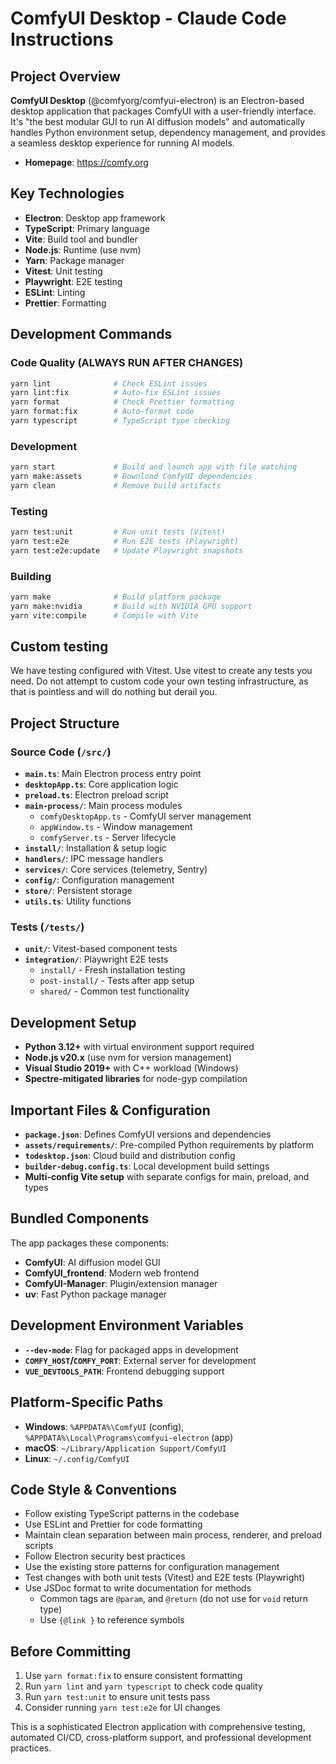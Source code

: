 # ComfyUI Desktop - Claude Code Instructions

## Project Overview

**ComfyUI Desktop** (@comfyorg/comfyui-electron) is an Electron-based desktop application that packages ComfyUI with a user-friendly interface. It's "the best modular GUI to run AI diffusion models" and automatically handles Python environment setup, dependency management, and provides a seamless desktop experience for running AI models.

- **Homepage**: https://comfy.org

## Key Technologies

- **Electron**: Desktop app framework
- **TypeScript**: Primary language
- **Vite**: Build tool and bundler
- **Node.js**: Runtime (use nvm)
- **Yarn**: Package manager
- **Vitest**: Unit testing
- **Playwright**: E2E testing
- **ESLint**: Linting
- **Prettier**: Formatting

## Development Commands

### Code Quality (ALWAYS RUN AFTER CHANGES)

```bash
yarn lint              # Check ESLint issues
yarn lint:fix          # Auto-fix ESLint issues
yarn format            # Check Prettier formatting
yarn format:fix        # Auto-format code
yarn typescript        # TypeScript type checking
```

### Development

```bash
yarn start             # Build and launch app with file watching
yarn make:assets       # Download ComfyUI dependencies
yarn clean             # Remove build artifacts
```

### Testing

```bash
yarn test:unit         # Run unit tests (Vitest)
yarn test:e2e          # Run E2E tests (Playwright)
yarn test:e2e:update   # Update Playwright snapshots
```

### Building

```bash
yarn make              # Build platform package
yarn make:nvidia       # Build with NVIDIA GPU support
yarn vite:compile      # Compile with Vite
```

## Custom testing

We have testing configured with Vitest. Use vitest to create any tests you need. Do not attempt to custom code your own testing infrastructure, as that is pointless and will do nothing but derail you.

## Project Structure

### Source Code (`/src/`)

- **`main.ts`**: Main Electron process entry point
- **`desktopApp.ts`**: Core application logic
- **`preload.ts`**: Electron preload script
- **`main-process/`**: Main process modules
  - `comfyDesktopApp.ts` - ComfyUI server management
  - `appWindow.ts` - Window management
  - `comfyServer.ts` - Server lifecycle
- **`install/`**: Installation & setup logic
- **`handlers/`**: IPC message handlers
- **`services/`**: Core services (telemetry, Sentry)
- **`config/`**: Configuration management
- **`store/`**: Persistent storage
- **`utils.ts`**: Utility functions

### Tests (`/tests/`)

- **`unit/`**: Vitest-based component tests
- **`integration/`**: Playwright E2E tests
  - `install/` - Fresh installation testing
  - `post-install/` - Tests after app setup
  - `shared/` - Common test functionality

## Development Setup

- **Python 3.12+** with virtual environment support required
- **Node.js v20.x** (use nvm for version management)
- **Visual Studio 2019+** with C++ workload (Windows)
- **Spectre-mitigated libraries** for node-gyp compilation

## Important Files & Configuration

- **`package.json`**: Defines ComfyUI versions and dependencies
- **`assets/requirements/`**: Pre-compiled Python requirements by platform
- **`todesktop.json`**: Cloud build and distribution config
- **`builder-debug.config.ts`**: Local development build settings
- **Multi-config Vite setup** with separate configs for main, preload, and types

## Bundled Components

The app packages these components:

- **ComfyUI**: AI diffusion model GUI
- **ComfyUI_frontend**: Modern web frontend
- **ComfyUI-Manager**: Plugin/extension manager
- **uv**: Fast Python package manager

## Development Environment Variables

- **`--dev-mode`**: Flag for packaged apps in development
- **`COMFY_HOST`/`COMFY_PORT`**: External server for development
- **`VUE_DEVTOOLS_PATH`**: Frontend debugging support

## Platform-Specific Paths

- **Windows**: `%APPDATA%\ComfyUI` (config), `%APPDATA%\Local\Programs\comfyui-electron` (app)
- **macOS**: `~/Library/Application Support/ComfyUI`
- **Linux**: `~/.config/ComfyUI`

## Code Style & Conventions

- Follow existing TypeScript patterns in the codebase
- Use ESLint and Prettier for code formatting
- Maintain clean separation between main process, renderer, and preload scripts
- Follow Electron security best practices
- Use the existing store patterns for configuration management
- Test changes with both unit tests (Vitest) and E2E tests (Playwright)
- Use JSDoc format to write documentation for methods
  - Common tags are `@param`, and `@return` (do not use for `void` return type)
  - Use `{@link }` to reference symbols

## Before Committing

1. Use `yarn format:fix` to ensure consistent formatting
1. Run `yarn lint` and `yarn typescript` to check code quality
1. Run `yarn test:unit` to ensure unit tests pass
1. Consider running `yarn test:e2e` for UI changes

This is a sophisticated Electron application with comprehensive testing, automated CI/CD, cross-platform support, and professional development practices.
